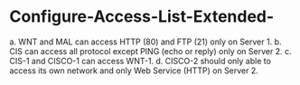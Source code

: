 # Configure-Access-List-Extended-
a. WNT and MAL can access HTTP (80) and FTP (21) only on Server 1.
b. CIS can access all protocol except PING (echo or reply) only on Server 2.
c. CIS-1 and CISCO-1 can access WNT-1.
d. CISCO-2 should only able to access its own network and only Web Service
(HTTP) on Server 2.
